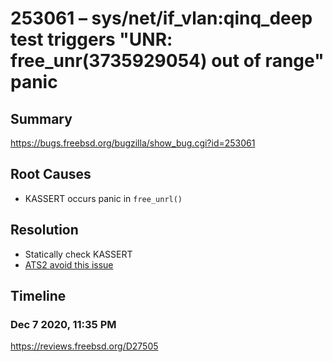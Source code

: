 # 253061 – sys/net/if_vlan:qinq_deep test triggers "UNR: free_unr(3735929054) out of range" panic

## Summary

https://bugs.freebsd.org/bugzilla/show_bug.cgi?id=253061

## Root Causes

* KASSERT occurs panic in `free_unrl()`

## Resolution

* Statically check KASSERT
* [ATS2 avoid this issue](./Resolution/ATS2)

## Timeline

### Dec 7 2020, 11:35 PM

https://reviews.freebsd.org/D27505
